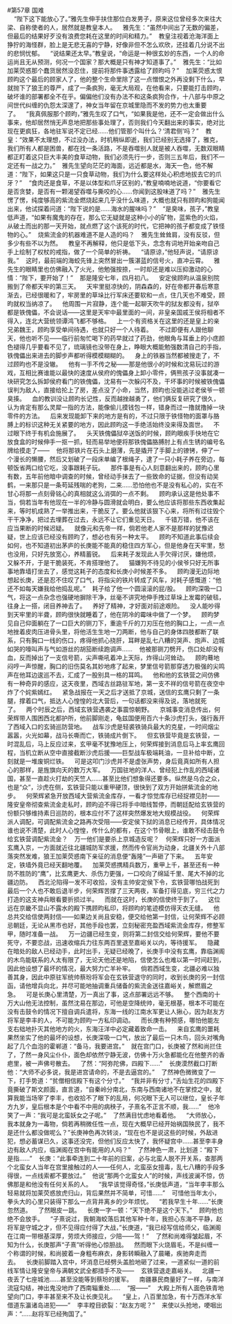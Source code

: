 #第57章 国难<br />    “陛下这下能放心了。”雅先生伸手扶住那位白发男子，原来这位曾经多次来往大梁、自称使者的人，居然就是教皇本人。    雅先生：“虽然中间出了无数的偏差，但最后的结果好歹没有浪费您耗在这里的时间和精力。”    教皇注视着沧海洋面上狰狞的海怪群，脸上是无悲无喜的宁静，好像非但不怎么欢欣，还挂着几分说不出的悲悯忧郁。    “说结果还太早。”教皇说，“命运是一种很玄妙的东西，一个人的命运尚且无从预测，何况一个国家？那大概是只有神才知道事了。”    雅先生：“比如加莱荧惑那个蠢货居然没忍住，提前将那件事透露给了顾昀吗？”    加莱荧惑太恨顾昀这个最后的顾家人了，他的整个生命里除了这一点憎恨之外再没剩下什么，早就抛下了狼王的尊严，成了一条疯狗，毫无大局观，在他看来，只要能打击顾昀，破坏谁的部署都全不在乎。偏偏他们没有办法不和这条疯狗合作，十八部与中原之间世代纠缠的仇怨太深邃了，神女当年留在京城里隐而不发的势力也太重要了。    “我真佩服那个顾昀，”雅先生叹了口气，“如果我是他，还不一定会做出什么事来，他却居然悄无声息地把那些事处理了，否则我们今天翻出来的事实，绝对比现在更疯狂，各地驻军说不定已经……他们管那个叫什么？‘清君侧’吗？”    教皇：“效果不太理想，不过没办法，时机稍纵即逝，我们已经别无选择了，雅克，我们所有人都是困兽，都在找一条活路，不是吞噬别人就是被人吞噬，无数双眼睛都正盯着这只巨大丰美的食草动物，我们必须先行一步，否则三五年后，我们不一定还有一战之力。”    雅先生望向茫茫的海面，远近都是水，海天一色，他不解道：“陛下，如果这只是一只食草动物，我们为什么要这样处心积虑地拔去它的爪牙？”    “食肉还是食草，不是以体型和爪牙区别的，”教皇喃喃地说道，“你要看它是否贪婪，是否有一颗渴望吞噬与撕咬的心……你闻到这股味道了吗？”    雅先生愣了愣，纯度够高的紫流金燃烧起来几乎没什么味道，大概也就只有顾昀和狗能闻出来，他试探着问道：“陛下说的是……海水的腥味吗？”    “是臭味，孩子，”教皇低声道，“如果有魔鬼的存在，那么它无疑就是这种小小的矿物，蓝紫色的火焰，从破土而出的那一天开始，就点燃了这个该死的时代，它把神的孩子都变成了铁怪物的心。”    烧紫流金的机器难道不是人造的吗？    雅先生耸耸肩，没有反驳，但多少有些不以为然。    教皇不再解释，他只是低下头，念念有词地开始亲吻自己手上绘制了权杖的戒指，做了一个简单的祈祷。    “请原谅，”他轻声说，“请原谅我。”    这时，最前端的海蛟先锋上突然冒出一簇湛蓝的信号火，直冲云霄。    雅先生的眼睛里也仿佛融入了火光，他勉强按捺，一时却还是难以压抑激动的心情：“陛下，要开始了！”    那是隆安七年，四月初八。    安定侯顾昀从温泉别院搬到了帝都天牢的第三天。    天牢里挺凉快的，阴森森的，好在帝都开春后寒意渐去，已经很暖和了，牢房里的草垛比行军床还要软和一点，住几天也不难受，顾昀就权当纳凉了。    他周围一片寂静，连个能一起聊天吹牛的狱友都没有，狱卒都是铁傀儡，不会说话——这里是天牢中最里面的一间，非皇亲国戚王侯将相者不得入，连北大营统领谭鸿飞都不够格。    上一个有资格关在这里的还是皇上的亲兄弟魏王，顾昀享受单间待遇，也就只好一个人待着。    不过即便有人跟他聊天，他也听不见——临行前匆忙喝下的药早就过了药劲，他眼角与耳垂上的小痣颜色褪得几乎要看不见了，琉璃镜也没带在身上，睁眼大概能勉强数清自己的手指，铁傀儡出来进去的脚步声都听得模模糊糊的。    身上的铁器当然都被搜走了，不过顾昀也不是没辙。    他有一手不传之秘——那是他很小的时候和沈易玩过的游戏，互相比赛谁能以最快的速度从侯府的傀儡身上卸小零件，俩熊孩子没事就凑一块研究怎么拆卸侯府看门的铁傀儡，沈易有一次躲闪不及，干坏事的时候被铁傀儡误判为敌人，直接给抡上了房，差点没了小命，当然，顾昀也没能逃过老侯爷一顿臭揍。    血的教训没让顾昀长记性，反而越挫越勇了，他们俩反复研究了很久，认为肯定有那么灵犀一指的方法，能像偷儿摸钱包一样，错身而过一撸就撸掉一块零件的方法。    后来发现能卸下来的地方是有的，不过只限于铁怪物的面罩与胳膊上的标识这种无关紧要的地方，因此顾昀这一手绝活始终没来得及面世。    不过眼下终于有机会施展了。    头天铁傀儡狱卒送饭的时候，顾昀眼疾手快地在它放食盒的时候伸手一抠一抓，轻而易举地便将那铁傀儡胳膊肘上有点生锈的编号名牌给摸走了——    他将那铁片在石头上磨薄，先是撬开了手脚上的镣铐，伸了一个漫长的懒腰，然后又划破了一段床单编了根绳子，逮了一只小耗子养在旁边，每顿饭省两口给它吃，没事跟耗子玩。    那件事是有心人刻意翻出来的，顾昀心里有数，五年前他暗中调查的时候，曾经动手抹去了一些致命的证据，但没有动吴鹤，一来那只是一条苟延残喘的老狗，二来……恐怕他也不是没有私心的，实在不甘心将那一点刻骨铭心的真相就这么消弭的一点不剩。    顾昀承认这是他处事不当，倘若当年有他现在一半的冷静与圆滑就会明白，要么他应该将那些东西收集起来，等时机成熟了一举推出来，干脆反了。要么他就该狠下心来，将所有过往毁个干干净净，把过去埋葬在过去，永远不让它们重见天日。    千错万错，他不该在应当果断的时候迟疑。    就像元和先帝一样，倘若他老人家不是那样的犹豫迟疑，世上应该已经没有顾昀了，想必也有另一种太平。    顾昀不知道此事后续会如何，也不知道初出茅庐的长庚能不能真的稳住四方军心，但是他身在天牢里，愁也没用，只好先放宽心，养精蓄锐。    后来耗子发现此人手欠得讨厌，嫌他烦，又躲不开，于是干脆装死，不肯搭理他了。    猫嫌狗不待见的小侯爷只好无所事事地靠墙打坐去了，感觉这耗子的态度和长庚小时候差不多。    顾昀漫无边际地想起长庚，还是忍不住叹了口气，将指尖的铁片转成了风车，对耗子感慨道：“他还不如每天嫌我给他捣乱呢。”    耗子给了他一个圆滚滚的屁/股。    顾昀深吸一口气，将这一点杂念也强硬地摒除干净，丝毫不讲究地伸手拽过草垛上发霉的破毯，往身上一搭，闭目养神去了。    养好了精神，才好面对前途艰险。    没人能吵得到天牢里的半聋，顾昀很快就睡着了，他在阴冷的霉味中做了一个梦。    顾昀梦见自己仰面躺在了一口巨大的铡刀下，重逾千斤的刀刃压在他的胸口上，一点一点地挫着皮肉压进骨头里，将他活生生地一刀两断，他与自己的身体四肢都断了联系，只有胸口一线的伤口，疼得他抓心挠肝，耳畔是乱七八糟的哭声、炮声、边城如哭的嚎叫声与气如游丝的胡笳断续跑调声……    他被那铡刀劈开，伤口处却没有血，反而掉出了一支信号箭，尖声嘶吼着冲上天际，炸得山河耸动。    顾昀蓦地闷哼一声惊醒，胸口的旧伤莫名其妙地疼了起来，梦里信号箭那穿透力极强的尖鸣声在他耳边逡巡不去，汇成了一股别具一格的耳鸣。    他和他的玄铁营之间仿佛有一种奇异的感应，这天夜里，西域古丝路驻军地，第一支不祥的信号箭在夜空中炸了个姹紫嫣红。    紧急战报在一天之后才送抵了京城，送信的玄鹰只剩了一条腿，撑着口气，抵达人心惶惶的北大营后，一句话都没来得及说，落地就死了。    两个时辰之后，西域玄铁营遇袭之事震惊朝野。    京城事变消息传出，何荣辉带人围困西北都护所，他前脚刚走，龟兹国便用百六十条沙虎打头，强行轰开了西域入口的玄骑巡防营地。    战车沙虎是轻裘铁骑兵最大的克星，一时间烟尘嚣嚣，火光如幕，战马长嘶而亡，铁骑成片倒下。    但玄铁营毕竟是玄铁营，一时混乱后，马上反应过来，玄甲毫不犹豫地压上，何荣辉接到消息后马上率玄鹰回程，当机立断从空中直接截断沙虎后援——巨型战车极端耗油，一旦补给中断，立刻就是一堆废铜烂铁。    可是这叩门沙虎并不是虚张声势，身后竟真如所有人担心的那样，是旌旗向天的数万大军。    万国驻地的洋人、曾经犯上作乱的西域诸国，甚至一直趁火打劫的天竺人……甚至比他们想象得还要多。纵然是乌合之众，也是“众”，沙虎在侧，玄铁营只能以重甲硬顶，很快到了双方开始拼紫流金的地步。    何荣辉紧急开放西域大营紫流金库存，一看才惊觉库存已经捉襟见肘——隆安皇帝彻查紫流金走私时，顾昀迫不得已将手中暗线暂停，而朝廷配给玄铁营的份额只够维持素日巡防的，根本应付不了这样突然爆发地大规模战役。    何荣辉派人调配，可调配紫流金之路再次受阻——安定侯下狱的消息已经传开，具体情况谁也说不清楚，此时人心惶惶，传什么的都有，在这个节骨眼上，谁敢不经击鼓令给玄铁营调配紫流金？    万一他们是要杀上京城造反呢？    何荣辉只好一方面派玄鹰入京，一方面就近往北疆城防军求援，然而传令官尚为动身，北疆关外十八部落突然发难，狼王加莱荧惑南下亲征的消息便“轰隆”一声砸了下来。    五年安定，铁墙外竟已经天翻地覆。    加莱荧惑携精兵数万，重甲上千，甚至还有一种防不胜防的“鹰”，比玄鹰更大、杀伤力更强，一口咬向了绵延千里、尾大不掉的北疆边防。    西北沦陷得一发不可收拾，没有主帅安定侯下令，玄铁营哪怕战死到最后一个人也不敢后退半步，何荣辉苦撑了三天两夜，军备打得见底，穷三代之力打造的这支神兵眼看要折损过半。    而就在这时，长庚的信使终于到了。    这位远在京畿不显山不露水的殿下携顾昀私印，将顾昀的笔迹模仿得天衣无缝。    他总共交给信使两封信——如果边关尚且安稳，便交给他第一封信，让何荣辉不必顾忌朝廷，无论从黑市也好，其他手段也罢，立刻秘密充盈西域紫流金库存，修整军甲，随时准备一战。    万一边疆已经生变，则将第二封信交给何荣辉，要他不要死守，不要恋战，迅速收缩兵力往东两百里退至嘉峪关以内，等待援军。    隐藏在暗处的敌人已经动手，此时出手，无疑已经晚了，长庚手中没有玄鹰，靠临渊阁的木鸟能联系的人太有限了，无论天他还是地陷，信使怎么也难以第一时间赶到，因此他设想了最坏的情况，最大努力亡羊补牢。    倘若西域生变，北疆必难以独善其身，因此中原驻军统帅蔡玢将军会在玄铁营退守的同时，收到长庚的另一封信函，请他增兵向北，并尽可能地抽调重兵储备的紫流金送往嘉峪关，解燃眉之急。    可是长庚心里清楚，万一真出了事，这点部署远远不够。    整个西南的十万大山他无法控制，虽然沈易在那边，可他是空降统帅，毫无根基，根本不可能在没有击鼓令的情况下擅自调兵遣将，东海一线的江南水军更让人揪心，因为赵友方将军是李丰的人，不可能为顾昀一方私印调动。    而长庚有种预感，哪怕他能左支右绌地扑灭其他地方的火，东海汪洋中必定藏着致命一击。    来自玄鹰的噩耗果然坐实了他的最坏的设想，长庚深吸一口气，放出了最后一只木鸟，回头对嘴角起了几个血泡的霍郸道：“备马，我要进宫。”    就在宫门口，长庚被了然和尚拦住了，了然一身风尘仆仆，面色却依然宁静无波，仿佛十万火急都能化在他整齐的香疤里，被一声佛号散去。    了然：“阿弥陀佛，四殿下……”    长庚漠然截口打断他：“大师不必多说，我是进宫请命的，不是去逼宫的。”    了然神色微微变了一下，打手势道：“贫僧相信殿下有这个分寸。”    “我并非有分寸，”舌灿生花的四殿下竟撕破了斯文颜面，直言道，“自秦岭分南北，东南与西南诸地不在掌控之中，就算我能当场宰了李丰，也收拾不了眼下的乱局，何况眼下无人可以继位，皇长子年方九岁，皇后根本是个中看不中用的病秧子，子熹名不正言不顺，我……”    他冷笑了一声：“我可是北蛮妖女之子呢。”    了然满目忧虑地看着他。    “大师放心，我本就身为一毒物，倘若再稍微任性一点，现在大概早已经开始祸国殃民了，我不是还什么都没做呢么？”长庚神色再次转淡，“现在也不是说这些的时候，外敌进犯，想必蓄谋已久，这事还没完，但他们反应太快了，我怀疑宫中……甚至李丰身边有敌人内应，临渊阁在宫中有能用的人吗？”    了然神色一肃，比划道：“殿下是指……”    长庚：“此事牵连到二十年前的旧案，必与北蛮人脱不开关系，查那两个北蛮女人当年在宫里接触过的人——任何人，北蛮巫女擅毒，乱七八糟的手段多得很，一点线索都不要放过。”    他说“那两个北蛮女人”的时候，声线波澜不惊，仿佛那是和他没有任何关系的人。    “我早该觉得奇怪，”长庚低声道，“当年李丰那么轻易就将加莱荧惑放虎归山，背后果然并不简单，可惜……”    可惜他当年太小，拳头大的心里只装得下那么一点背井离乡的少年烦忧。    “若我早生十年……”长庚忽然道。    了然眼皮一跳。    长庚一字一顿：“天下绝不是这个天下。”    顾昀他也绝不会放手。    “子熹说过，我朝海蛟落后其他军种十年，我担心东海不平静，赵将军是守城之才，但不见得应付得了大战，”长庚道，“我已经写信给师父，临渊阁在江南一带根基深厚，劳烦大师接应，少陪——驾！”    了然和尚难得皱起眉，不知为什么，长庚那声“子熹”听得他心惊胆战。    然而眼下火烧眉毛，不是纠缠一个称谓的时候，和尚披着一身粗布麻衣，身影转瞬融入了晨曦，疾驰奔走而去。    长庚前脚踏入宫中，坏消息已经劈头盖脸地砸了过来，一道紧似一道的前线军情让隆安皇帝与满朝文武全都措手不及——    玄铁营退走嘉峪关。    北疆一夜丢了七座城池……甚至没能等到蔡玢的援军。    南疆暴民商量好了一样，与南洋流寇勾结，神出鬼没地炸了西南辎重处……    “报——”    大殿上所有人面色铁青地望向门口，李丰甚至来不及让长庚见礼。    “皇上，八百里加急，有十万西洋水军借道东瀛诸岛进犯——”    李丰瞠目欲裂：“赵友方呢？”    来使以头抢地，哽咽出声：“……赵将军已经殉国了。”